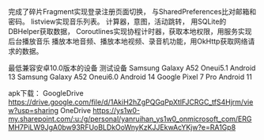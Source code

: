 完成了碎片Fragment实现登录注册页面切换， 与SharedPreferences比对邮箱和密码。
listview实现音乐列表。
计算器，意图，活动跳转，
用SQLite的DBHelper获取数据，
Coroutlines实现协程计时器，获取本地权限，用服务实现后台播放音乐
播放本地音频、播放本地视频、录音机功能，用OkHttp获取网络请求的数据。

最低兼容安卓10.0版本的设备
测试设备
Samsung Galaxy A52 Oneui5.1 Android 13
Samsung Galaxy A52 Oneui6.0 Android 14
Google  Pixel 7 Pro Android 11


apk下载：
GoogleDrive
https://drive.google.com/file/d/1AkiH2hZgPQGqPpXtlFJCRGC_tfS4Hjrm/view?usp=sharing
OneDrive
https://ys1w0-my.sharepoint.com/:u:/g/personal/yanruihan_ys1w0_onmicrosoft_com/ERGMH7PiLW9JgA0bw93RFUoBLDkOoWnyKzKJJEkwAcYKjw?e=RA1Gp8
